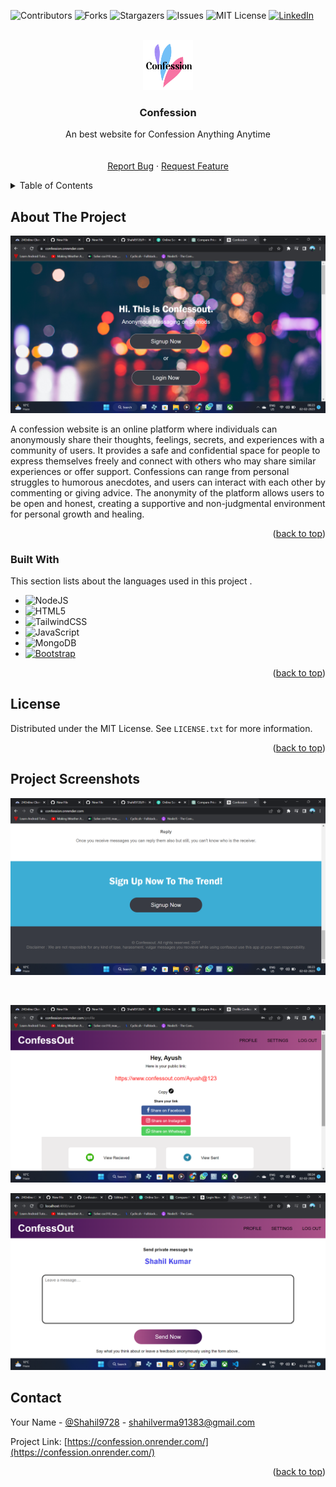 <!-- Improved compatibility of back to top link: See: https://github.com/Shahil9728/Confession/ -->
<a name="readme-top"></a>


![Contributors][contributors-shield]
![Forks][forks-shield]
![Stargazers][stars-shield]
![Issues][issues-shield]
![MIT License][license-shield]
[![LinkedIn][linkedin-shield]][linkedin-url]



<!-- PROJECT LOGO -->
<br />
<div align="center">
  <a href="https://github.com/Shahil9728/Confession">
    <img src="src/templates/images/confession_logo.png" alt="Logo" width="80" height="80">
  </a>

  <h3 align="center">Confession</h3>

  <p align="center">
    An best website for Confession Anything Anytime
    <br />
    <br />
    <br />
    <a href="https://github.com/Shahil9728/Confession/issues">Report Bug</a>
    ·
    <a href="https://github.com/Shahil9728/Confession/issues">Request Feature</a>
  </p>
</div>



<!-- TABLE OF CONTENTS -->
<details>
  <summary>Table of Contents</summary>
  <ol>
    <li>
      <a href="#about-the-project">About The Project</a>
      <ul>
        <li><a href="#built-with">Built With</a></li>
      </ul>
    </li>
    <li><a href="#license">License</a></li>
    <li><a href="#contact">Contact</a></li>
  </ol>
</details>



<!-- ABOUT THE PROJECT -->
## About The Project

![Alt image](src/templates/images/conf1.png)


A confession website is an online platform where individuals can anonymously share their thoughts, feelings, secrets, and experiences with a community of users. It provides a safe and confidential space for people to express themselves freely and connect with others who may share similar experiences or offer support. Confessions can range from personal struggles to humorous anecdotes, and users can interact with each other by commenting or giving advice. The anonymity of the platform allows users to be open and honest, creating a supportive and non-judgmental environment for personal growth and healing.


<p align="right">(<a href="#readme-top">back to top</a>)</p>



### Built With

This section lists about the languages used in this project .

* ![NodeJS](https://img.shields.io/badge/node.js-6DA55F?style=for-the-badge&logo=node.js&logoColor=white)
* ![HTML5](https://img.shields.io/badge/html5-%23E34F26.svg?style=for-the-badge&logo=html5&logoColor=white)
* ![TailwindCSS](https://img.shields.io/badge/tailwindcss-%2338B2AC.svg?style=for-the-badge&logo=tailwind-css&logoColor=white)
* ![JavaScript](https://img.shields.io/badge/javascript-%23323330.svg?style=for-the-badge&logo=javascript&logoColor=%23F7DF1E)
* ![MongoDB](https://img.shields.io/badge/MongoDB-%234ea94b.svg?style=for-the-badge&logo=mongodb&logoColor=white)
* [![Bootstrap][Bootstrap.com]][Bootstrap-url]

<p align="right">(<a href="#readme-top">back to top</a>)</p>


<!-- LICENSE -->
## License

Distributed under the MIT License. See `LICENSE.txt` for more information.

<p align="right">(<a href="#readme-top">back to top</a>)</p>


<!-- IMAGES -->
## Project Screenshots

![Alt image](src/templates/images/conf2.png)

<br/>

![Alt image](src/templates/images/conf3.png)

![Alt image](src/templates/images/conf4.png)

<!-- CONTACT -->
## Contact

Your Name - [@Shahil9728](https://twitter.com/Shahil9728) - shahilverma91383@gmail.com

Project Link: [https://confession.onrender.com/](https://confession.onrender.com/)

<p align="right">(<a href="#readme-top">back to top</a>)</p>




<!-- MARKDOWN LINKS & IMAGES -->
<!-- https://www.markdownguide.org/basic-syntax/#reference-style-links -->
[contributors-shield]: https://img.shields.io/github/contributors/othneildrew/Best-README-Template.svg?style=for-the-badge
[forks-shield]: https://img.shields.io/github/forks/othneildrew/Best-README-Template.svg?style=for-the-badge
[stars-shield]: https://img.shields.io/github/stars/othneildrew/Best-README-Template.svg?style=for-the-badge
[issues-shield]: https://img.shields.io/github/issues/othneildrew/Best-README-Template.svg?style=for-the-badge
[license-shield]: https://img.shields.io/github/license/othneildrew/Best-README-Template.svg?style=for-the-badge
[linkedin-shield]: https://img.shields.io/badge/-LinkedIn-black.svg?style=for-the-badge&logo=linkedin&colorB=555
[linkedin-url]: https://www.linkedin.com/in/shahil-kumar-a56246240
[product-screenshot]: images/screenshot.png
[Next.js]: https://img.shields.io/badge/next.js-000000?style=for-the-badge&logo=nextdotjs&logoColor=white
[Next-url]: https://nextjs.org/
[React.js]: https://img.shields.io/badge/React-20232A?style=for-the-badge&logo=react&logoColor=61DAFB
[React-url]: https://reactjs.org/
[Vue.js]: https://img.shields.io/badge/Vue.js-35495E?style=for-the-badge&logo=vuedotjs&logoColor=4FC08D
[Vue-url]: https://vuejs.org/
[Angular.io]: https://img.shields.io/badge/Angular-DD0031?style=for-the-badge&logo=angular&logoColor=white
[Angular-url]: https://angular.io/
[Svelte.dev]: https://img.shields.io/badge/Svelte-4A4A55?style=for-the-badge&logo=svelte&logoColor=FF3E00
[Svelte-url]: https://svelte.dev/
[Laravel.com]: https://img.shields.io/badge/Laravel-FF2D20?style=for-the-badge&logo=laravel&logoColor=white
[Laravel-url]: https://laravel.com
[Bootstrap.com]: https://img.shields.io/badge/Bootstrap-563D7C?style=for-the-badge&logo=bootstrap&logoColor=white
[Bootstrap-url]: https://getbootstrap.com
[JQuery.com]: https://img.shields.io/badge/jQuery-0769AD?style=for-the-badge&logo=jquery&logoColor=white
[JQuery-url]: https://jquery.com 



